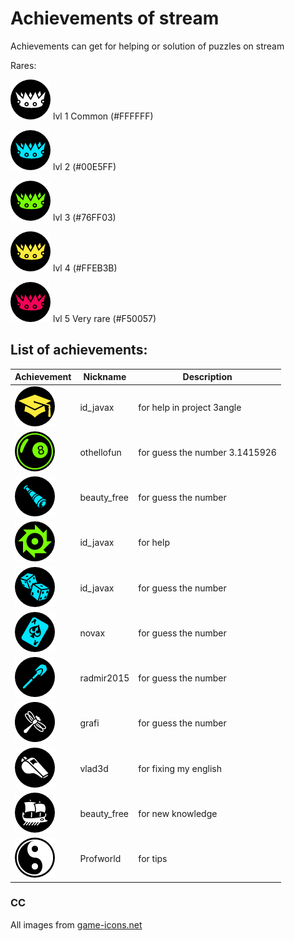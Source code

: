 # Achievements of stream

Achievements can get for helping or solution of puzzles on stream

Rares:

![crown](/img/rares/1lvl.png) lvl 1 Common (#FFFFFF)

![crown](/img/rares/2lvl.png) lvl 2 (#00E5FF)

![crown](/img/rares/3lvl.png) lvl 3 (#76FF03)

![crown](/img/rares/4lvl.png) lvl 4 (#FFEB3B)

![crown](/img/rares/5lvl.png) lvl 5 Very rare (#F50057)


## List of achievements:
Achievement | Nickname | Description
------------- | ------------- | -------------
![4lvl](/img/graduate-cap.png) | id_javax | for help in project 3angle
![3lvl](/img/eight-ball3lvl.png) | othellofun | for guess the number 3.1415926
![3lvl](/img/spyglass.png) | beauty_free | for guess the number
![3lvl](/img/circular-saw.png) | id_javax | for help
![2lvl](/img/rolling-dices.png) | id_javax | for guess the number
![2lvl](/img/ace.png) | novax | for guess the number
![2lvl](/img/radmir2015.png) | radmir2015 | for guess the number
![1lvl](/img/dragonfly.png) |  grafi | for guess the number
![1lvl](/img/whistle.png) | vlad3d | for fixing my english
![1lvl](/img/trireme.png) | beauty_free | for new knowledge
![1lvl](/img/yin-yang.png) |  Profworld | for tips

### CC
All images from [game-icons.net](http://game-icons.net/)

